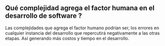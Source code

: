## Qué complejidad agrega el factor humana en el desarrollo de software ?
Las complejidades que agrega el factor humano podrían ser, los errores en cualquier instancia del desarrollo que repercutirá negativamente a las otras etapas. Así generando más costos y tiempo en el desarrollo.
